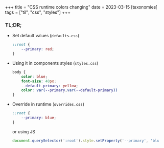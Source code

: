 +++
title = "CSS runtime colors changing"
date = 2023-03-15
[taxonomies]
tags = ["til", "css", "styles"]
+++

### TL;DR;

* Set default values (`defaults.css`)
    ```css
    ::root {
        --primary: red;
    }
    ```

* Using it in components styles (`styles.css`)
    ```css
    body {
        color: blue;
        font-size: 40px;
        --default-primary: yellow;
        color: var(--primary,var(--default-primary))
    }
    ```

* Override in runtime (`overrides.css`)
    ```css
    ::root {
        --primary: blue;
    }
    ```
    or using JS
    ```js
    document.querySelector(':root').style.setProperty('--primary', 'blue')
    ```

<!-- more -->
